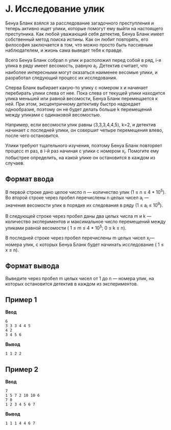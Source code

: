 # J. Исследование улик


Бенуа Бланк взялся за расследование загадочного преступления и теперь активно ищет улики, которые помогут ему выйти на настоящего преступника. Как любой уважающий себя детектив, Бенуа Бланк имеет собственный метод поиска истины. Как он любит повторять, его философия заключается в том, что можно просто быть пассивным наблюдателем, и жизнь сама выведет тебя к правде.

Всего Бенуа Бланк собрал n улик и расположил перед собой в ряд, i-я улика в ряду имеет весомость, равную a<sub>i</sub>. Детектив считает, что наиболее интересными могут оказаться наименее весомые улики, и разработал следующий процесс их исследования.

Сперва Бланк выбирает какую-то улику с номером x и начинает перебирать улики слева от нее. Пока слева от текущей улики находится улика меньшей или равной весомости, Бенуа Бланк перемещается к ней. При этом, эксцентричному детективу быстро надоедает однообразие, поэтому он не будет делать больше
 k перемещений между уликами с одинаковой весомостью.

Например, если весомости улик равны ⟨3,3,3,4,4,5⟩, k=2, и детектив начинает с последней улики, он совершит четыре перемещения влево, после чего остановится.

Улики требуют тщательного изучения, поэтому Бенуа Бланк повторяет процесс m раз, в i-й раз начиная с улики с номером x<sub>i</sub>. Помогите ему побыстрее определить, на какой улике он остановится в каждом из случаев.


## Формат ввода

В первой строке дано целое число n — количество улик (1 &le; n &le; 4 * 10<sup>5</sup>). Во второй строке через пробел перечислены
n целых чисел a<sub>i</sub> — значения весомости улик в порядке их следования в ряду (1 &le; a<sub>i</sub> &le;  10<sup>9</sup>).

В следующей строке через пробел даны два целых числа m и k — количество экспериментов и максимальное число перемещений между уликами равной весомости (
1 &le; m &le; 4 * 10<sup>5</sup>; 0 &le; k &le; n).

В последней строке через пробел перечислены m целых чисел x<sub>i</sub>— номера улик, с которых Бенуа Бланк будет начинать исследование (
1 &le; x &le; n).

## Формат вывода

Выведите через пробел m целых чисел от 1 до n — номера улик, на которых остановится детектив в каждом из экспериментов.

## Пример 1

**Ввод**  
```
6
3 3 3 4 4 5
4 2
3 4 5 6
```
**Вывод**
```
1 1 2 2
```  

## Пример 2

**Ввод**
```
7
1 5 7 2 10 10 6
7 0
1 2 3 4 5 6 7
```
**Вывод**
```
1 1 1 4 4 6 7 
```  
